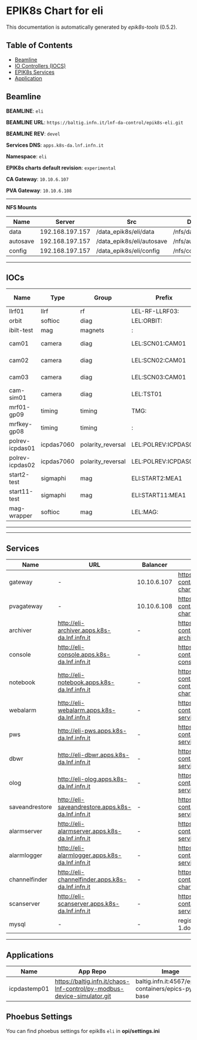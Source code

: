 # EPIK8s Chart for eli

This documentation is automatically generated by *epik8s-tools* (0.5.2).

## Table of Contents
- [Beamline](#beamline)
- [IO Controllers (IOCS)](#iocs)
- [EPIK8s Services](#services)
- [Application](#spplications)

## Beamline

**BEAMLINE**: `eli`

**BEAMLINE URL**: `https://baltig.infn.it/lnf-da-control/epik8s-eli.git`

**BEAMLINE REV**: `devel`

**Services DNS**: `apps.k8s-da.lnf.infn.it`

**Namespace**: `eli`

**EPIK8s charts default revision**: `experimental`

**CA Gateway**: `10.10.6.107`

**PVA Gateway**: `10.10.6.108`




---

**NFS Mounts**

| Name               | Server                 | Src                                      | Dst                    |
|--------------------|------------------------|------------------------------------------|------------------------|
| data               | 192.168.197.157        | /data_epik8s/eli/data                    | /nfs/data              |
| autosave           | 192.168.197.157        | /data_epik8s/eli/autosave                | /nfs/autosave          |
| config             | 192.168.197.157        | /data_epik8s/eli/config                  | /nfs/config            |

---




## IOCs

| Name             | Type       | Group      | Prefix                   |Template    | OPI                   | OPI Main   | OPI Macros                   |Description                                         |
|------------------|------------|------------|--------------------------|------------|------------------------|-----------|-------------------------|----------------------------------------------------|
| llrf01           | llrf       | rf         | LEL-RF-LLRF03:          | libera-llrf | -                      | -          | -                              | https://confluence.infn.it/x/doKBBg                |
| orbit            | softioc    | diag       | LEL:ORBIT:              |            | -                      | -          | -                              | https://confluence.infn.it/x/nYD8DQ                |
| ibilt-test       | mag        | magnets    | :                       |            | -                      | -          | -                              | https://confluence.infn.it/x/nYD8DQ                |
| cam01            | camera     | diag       | LEL:SCN01:CAM01         | camera     | -                      | -          | -                              | https://servicedesk.infn.it/secure/ObjectSchema.jspa?id=44&typeId=2748&objectId=126655 |
| cam02            | camera     | diag       | LEL:SCN02:CAM01         | camera     | -                      | -          | -                              | https://servicedesk.infn.it/secure/ObjectSchema.jspa?id=44&typeId=2748&objectId=126656 |
| cam03            | camera     | diag       | LEL:SCN03:CAM01         | camera     | -                      | -          | -                              | https://servicedesk.infn.it/secure/ObjectSchema.jspa?id=44&typeId=2748&objectId=126656 |
| cam-sim01        | camera     | diag       | LEL:TST01               | camera-sim | -                      | -          | -                              | https://confluence.infn.it/x/nYD8DQ                |
| mrf01-gp09       | timing     | timing     | TMG:                    |            | -                      | -          | -                              | https://servicedesk.infn.it/secure/ObjectSchema.jspa?id=44&typeId=2441&objectId=113217 |
| mrfkey-gp08      | timing     | timing     | :                       |            | -                      | -          | -                              | https://servicedesk.infn.it/secure/ObjectSchema.jspa?id=44&typeId=2446&mode=object&objectId=119372 |
| polrev-icpdas01  | icpdas7060 | polarity_reversal | LEL:POLREV:ICPDAS01     | icp7060    | -                      | -          | -                              | https://confluence.infn.it/x/nYD8DQ                |
| polrev-icpdas02  | icpdas7060 | polarity_reversal | LEL:POLREV:ICPDAS02     | icp7060    | -                      | -          | -                              | https://confluence.infn.it/x/nYD8DQ                |
| start2-test      | sigmaphi   | mag        | ELI:START2:MEA1         | sigmaphi   | -                      | -          | -                              | https://confluence.infn.it/x/nYD8DQ                |
| start11-test     | sigmaphi   | mag        | ELI:START11:MEA1        | sigmaphi   | -                      | -          | -                              | https://confluence.infn.it/x/nYD8DQ                |
| mag-wrapper      | softioc    | mag        | LEL:MAG:                |            | -                      | -          | -                              | https://confluence.infn.it/display/SCS/Magnet+SoftIOC+Devil+Wrapper |


---

---

## Services
| Name             | URL                            | Balancer      | Chart                          |Description                                         |
|------------------|--------------------------------|---------------|--------------------------------|----------------------------------------------------|
  | gateway          | -                              | 10.10.6.107 | https://baltig.infn.it/epics-containers/ca-gateway-chart.git |                                                    |
  | pvagateway       | -                              | 10.10.6.108 | https://baltig.infn.it/epics-containers/ca-gateway-chart.git |                                                    |
  | archiver         | http://eli-archiver.apps.k8s-da.lnf.infn.it | -          | https://baltig.infn.it/epics-containers/epics-archiver-chart.git |                                                    |
  | console          | http://eli-console.apps.k8s-da.lnf.infn.it | -          | https://baltig.infn.it/epics-containers/epics-console-chart.git |                                                    |
  | notebook         | http://eli-notebook.apps.k8s-da.lnf.infn.it | -          | https://baltig.infn.it/epics-containers/jupyter-control-notebook-chart.git |                                                    |
  | webalarm         | http://eli-webalarm.apps.k8s-da.lnf.infn.it | -          | https://baltig.infn.it/epics-containers/phoebus-services-chart.git |                                                    |
  | pws              | http://eli-pws.apps.k8s-da.lnf.infn.it | -          | https://baltig.infn.it/epics-containers/phoebus-services-chart.git |                                                    |
  | dbwr             | http://eli-dbwr.apps.k8s-da.lnf.infn.it | -          | https://baltig.infn.it/epics-containers/phoebus-services-chart.git |                                                    |
  | olog             | http://eli-olog.apps.k8s-da.lnf.infn.it | -          | https://baltig.infn.it/epics-containers/phoebus-services-chart.git |                                                    |
  | saveandrestore   | http://eli-saveandrestore.apps.k8s-da.lnf.infn.it | -          | https://baltig.infn.it/epics-containers/phoebus-services-chart.git |                                                    |
  | alarmserver      | http://eli-alarmserver.apps.k8s-da.lnf.infn.it | -          | https://baltig.infn.it/epics-containers/phoebus-services-chart.git |                                                    |
  | alarmlogger      | http://eli-alarmlogger.apps.k8s-da.lnf.infn.it | -          | https://baltig.infn.it/epics-containers/phoebus-services-chart.git |                                                    |
  | channelfinder    | http://eli-channelfinder.apps.k8s-da.lnf.infn.it | -          | https://baltig.infn.it/epics-containers/channelfinder-chart.git |                                                    |
  | scanserver       | http://eli-scanserver.apps.k8s-da.lnf.infn.it | -          | https://baltig.infn.it/epics-containers/phoebus-services-chart.git |                                                    |
  | mysql            | -                              | -          | registry-1.docker.io/bitnamicharts |                                                    |

---
## Applications
| Name             | App Repo                       | Image                          |Description                                         |
|------------------|--------------------------------|--------------------------------|----------------------------------------------------|
  | icpdastemp01     | https://baltig.infn.it/chaos-lnf-control/py-modbus-device-simulator.git | baltig.infn.it:4567/epics-containers/epics-py-base |                                                    |
## Phoebus Settings
You can find phoebus settings for epik8s `eli` in **opi/settings.ini**


